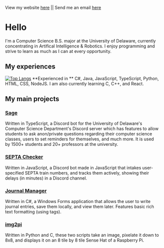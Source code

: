 View my website [here](https://sbrugel.github.io/) || Send me an email [here](mailto:sbrugel@udel.edu)

# Hello
I'm a Computer Science B.S. major at the University of Delaware, currently concentrating in Artifical Intelligence & Robotics. I enjoy programming and strive to learn as much as I can at every opportunity.

## My experiences
[![Top Langs](https://github-readme-stats.vercel.app/api/top-langs/?username=sbrugel&layout=compact)](https://github.com/sbrugel/github-readme-stats)
**Experienced in ** C#, Java, JavaScript, TypeScript, Python, HTML, CSS, NodeJS.
I am also currently learning C, C++, and React.

## My main projects
### [Sage](https://github.com/ud-cis-discord/SageV2)
Written in TypeScript, a Discord bot for the University of Delaware's Computer Science Department's Discord server which has features to allow students to ask anon/private questions regarding their computer science classes, users to set reminders for themselves, and much more. It is used by 1500+ students and 20+ professors at the university.

### [SEPTA Checker](https://github.com/sbrugel/SEPTA-Checker)
Written in JavaScript, a Discord bot made in JavaScript that intakes user-specified SEPTA train numbers, and tracks them actively, showing their delays (in minutes) in a Discord channel.

### [Journal Manager](https://github.com/sbrugel/Journal-Manager)
Written in C#, a Windows Forms application that allows the user to write journal entries, save them locally, and view them later. Features basic rich text formatting (using tags).

### [img2pi](https://github.com/sbrugel/img2pi)
Written in Python and C, these two scripts take an image, pixelate it down to 8x8, and displays it on an 8 tile by 8 tile Sense Hat of a Raspberry Pi.
